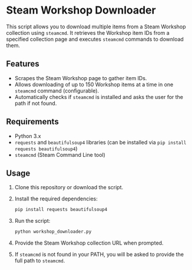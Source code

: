 # Steam Workshop Downloader

This script allows you to download multiple items from a Steam Workshop collection using `steamcmd`. It retrieves the Workshop item IDs from a specified collection page and executes `steamcmd` commands to download them.

## Features

- Scrapes the Steam Workshop page to gather item IDs.
- Allows downloading of up to 150 Workshop items at a time in one `steamcmd` command (configurable).
- Automatically checks if `steamcmd` is installed and asks the user for the path if not found.

## Requirements

- Python 3.x
- `requests` and `beautifulsoup4` libraries (can be installed via `pip install requests beautifulsoup4`)
- `steamcmd` (Steam Command Line tool)

## Usage

1. Clone this repository or download the script.

2. Install the required dependencies:

    ```bash
    pip install requests beautifulsoup4
    ```

3. Run the script:

    ```bash
    python workshop_downloader.py
    ```

4. Provide the Steam Workshop collection URL when prompted.

5. If `steamcmd` is not found in your PATH, you will be asked to provide the full path to `steamcmd`.
